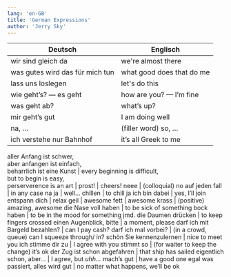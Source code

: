 ```yaml
---
lang: 'en-GB'
title: 'German Expressions'
author: 'Jerry Sky'
---
```


| Deutsch | Englisch |
| -| -|
wir sind gleich da | we're almost there
was gutes wird das für mich tun | what good does that do me
lass uns loslegen | let's do this
wie geht’s? — es geht | how are you? — I’m fine
was geht ab? | what’s up?
mir geht’s gut | I am doing well
na, … | (filler word) so, …
ich verstehe nur Bahnhof | it’s all Greek to me
aller Anfang ist schwer,\
aber anfangen ist einfach,\
beharrlich ist eine Kunst | every beginning is difficult,\
but to begin is easy,\
perserverence is an art |
prost! | cheers!
neee | (colloquial) no
auf jeden fall | in any case
na ja | well…
chillen | to chill
ja ich bin dabei | yes, I’ll join
entspann dich | relax
geil | awesome
fett | awesome
krass | (positive) amazing, awesome
die Nase voll haben | to be sick of something
bock haben | to be in the mood for something
jmd. die Daumen drücken | to keep fingers crossed
einen Augenblick, bitte | a moment, please
darf ich mit Bargeld bezahlen? | can I pay cash?
darf ich mal vorbei? | (in a crowd, queue) can I squeeze through/ in?
schön Sie kennenzulernen | nice to meet you
ich stimme dir zu | I agree with you
stimmt so | (for waiter to keep the change) it’s ok
der Zug ist schon abgefahren | that ship has sailed
eigentlich schon, aber… | I agree, but *uhh…*
mach’s gut | have a good one
egal was passiert, alles wird gut | no matter what happens, we’ll be ok
